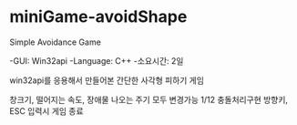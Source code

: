 # miniGame-avoidShape


Simple Avoidance Game

-GUI: Win32api
-Language: C++
-소요시간: 2일

win32api를 응용해서 만들어본 간단한 사각형 피하기 게임


창크기, 떨어지는 속도, 장애물 나오는 주기 모두 변경가능
1/12 충돌처리구현
방향키, ESC 입력시 게임 종료
